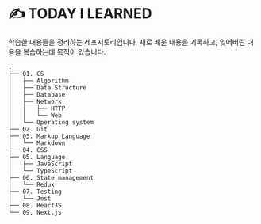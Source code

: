# ✍️ TODAY I LEARNED

학습한 내용들을 정리하는 레포지토리입니다. 새로 배운 내용을 기록하고, 잊어버린 내용을 복습하는데 목적이 있습니다.

```
.
├── 01. CS
│   ├── Algorithm
│   ├── Data Structure
│   ├── Database
│   ├── Network
│   │   ├── HTTP
│   │   └── Web
│   └── Operating system
├── 02. Git
├── 03. Markup Language
│   └── Markdown
├── 04. CSS
├── 05. Language
│   ├── JavaScript
│   └── TypeScript
├── 06. State management
│   └── Redux
├── 07. Testing
│   └── Jest
├── 08. ReactJS
└── 09. Next.js
```
